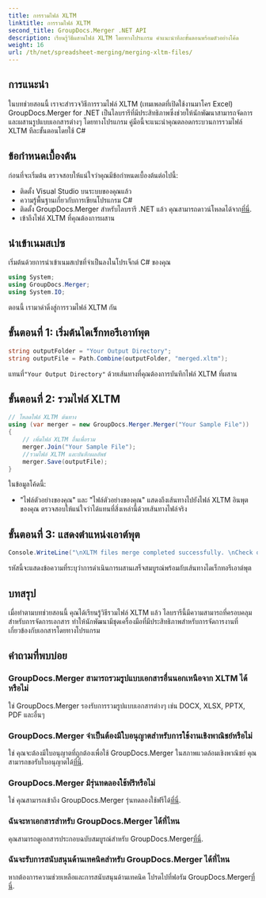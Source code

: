 ```yaml
---
title: การรวมไฟล์ XLTM
linktitle: การรวมไฟล์ XLTM
second_title: GroupDocs.Merger .NET API
description: เรียนรู้วิธีผสานไฟล์ XLTM โดยทางโปรแกรม คำแนะนำทีละขั้นตอนพร้อมตัวอย่างโค้ด
weight: 16
url: /th/net/spreadsheet-merging/merging-xltm-files/
---
```

## การแนะนำ
ในบทช่วยสอนนี้ เราจะสำรวจวิธีการรวมไฟล์ XLTM (เทมเพลตที่เปิดใช้งานมาโคร Excel) GroupDocs.Merger for .NET เป็นไลบรารีที่มีประสิทธิภาพซึ่งช่วยให้นักพัฒนาสามารถจัดการและผสานรูปแบบเอกสารต่างๆ โดยทางโปรแกรม คู่มือนี้จะแนะนำคุณตลอดกระบวนการรวมไฟล์ XLTM ทีละขั้นตอนโดยใช้ C#
## ข้อกำหนดเบื้องต้น
ก่อนที่จะเริ่มต้น ตรวจสอบให้แน่ใจว่าคุณมีข้อกำหนดเบื้องต้นต่อไปนี้:
- ติดตั้ง Visual Studio บนระบบของคุณแล้ว
- ความรู้พื้นฐานเกี่ยวกับการเขียนโปรแกรม C#
-  ติดตั้ง GroupDocs.Merger สำหรับไลบรารี .NET แล้ว คุณสามารถดาวน์โหลดได้จาก[ที่นี่](https://releases.groupdocs.com/merger/net/).
- เข้าถึงไฟล์ XLTM ที่คุณต้องการผสาน

## นำเข้าเนมสเปซ
เริ่มต้นด้วยการนำเข้าเนมสเปซที่จำเป็นลงในโปรเจ็กต์ C# ของคุณ
```csharp
using System; 
using GroupDocs.Merger;
using System.IO;
```

ตอนนี้ เรามาดำดิ่งสู่การรวมไฟล์ XLTM กัน
## ขั้นตอนที่ 1: เริ่มต้นไดเร็กทอรีเอาท์พุต
```csharp
string outputFolder = "Your Output Directory";
string outputFile = Path.Combine(outputFolder, "merged.xltm");
```
 แทนที่`"Your Output Directory"` ด้วยเส้นทางที่คุณต้องการบันทึกไฟล์ XLTM ที่ผสาน
## ขั้นตอนที่ 2: รวมไฟล์ XLTM
```csharp
// โหลดไฟล์ XLTM ต้นทาง
using (var merger = new GroupDocs.Merger.Merger("Your Sample File"))
{
    // เพิ่มไฟล์ XLTM อื่นเพื่อรวม
    merger.Join("Your Sample File");
    //รวมไฟล์ XLTM และบันทึกผลลัพธ์
    merger.Save(outputFile);
}
```
ในข้อมูลโค้ดนี้:
- "ไฟล์ตัวอย่างของคุณ" และ "ไฟล์ตัวอย่างของคุณ" แสดงถึงเส้นทางไปยังไฟล์ XLTM อินพุตของคุณ ตรวจสอบให้แน่ใจว่าได้แทนที่สิ่งเหล่านี้ด้วยเส้นทางไฟล์จริง
## ขั้นตอนที่ 3: แสดงตำแหน่งเอาต์พุต
```csharp
Console.WriteLine("\nXLTM files merge completed successfully. \nCheck output in {0}", outputFolder);
```
รหัสนี้จะแสดงข้อความที่ระบุว่าการดำเนินการผสานเสร็จสมบูรณ์พร้อมกับเส้นทางไดเร็กทอรีเอาต์พุต

## บทสรุป
เมื่อทำตามบทช่วยสอนนี้ คุณได้เรียนรู้วิธีรวมไฟล์ XLTM แล้ว ไลบรารีนี้มีความสามารถที่ครอบคลุมสำหรับการจัดการเอกสาร ทำให้นักพัฒนามีชุดเครื่องมือที่มีประสิทธิภาพสำหรับการจัดการงานที่เกี่ยวข้องกับเอกสารโดยทางโปรแกรม

## คำถามที่พบบ่อย
### GroupDocs.Merger สามารถรวมรูปแบบเอกสารอื่นนอกเหนือจาก XLTM ได้หรือไม่
ใช่ GroupDocs.Merger รองรับการรวมรูปแบบเอกสารต่างๆ เช่น DOCX, XLSX, PPTX, PDF และอื่นๆ
### GroupDocs.Merger จำเป็นต้องมีใบอนุญาตสำหรับการใช้งานเชิงพาณิชย์หรือไม่
 ใช่ คุณจะต้องมีใบอนุญาตที่ถูกต้องเพื่อใช้ GroupDocs.Merger ในสภาพแวดล้อมเชิงพาณิชย์ คุณสามารถขอรับใบอนุญาตได้[ที่นี่](https://purchase.groupdocs.com/buy).
### GroupDocs.Merger มีรุ่นทดลองใช้ฟรีหรือไม่
 ใช่ คุณสามารถเข้าถึง GroupDocs.Merger รุ่นทดลองใช้ฟรีได้[ที่นี่](https://releases.groupdocs.com/).
### ฉันจะหาเอกสารสำหรับ GroupDocs.Merger ได้ที่ไหน
คุณสามารถดูเอกสารประกอบฉบับสมบูรณ์สำหรับ GroupDocs.Merger[ที่นี่](https://tutorials.groupdocs.com/merger/net/).
### ฉันจะรับการสนับสนุนด้านเทคนิคสำหรับ GroupDocs.Merger ได้ที่ไหน
 หากต้องการความช่วยเหลือและการสนับสนุนด้านเทคนิค โปรดไปที่ฟอรัม GroupDocs.Merger[ที่นี่](https://forum.groupdocs.com/c/merger/32).
